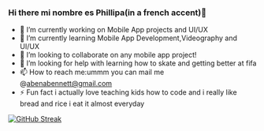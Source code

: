 ### Hi there mi nombre es Phillipa(in a french accent)👋



- 🔭 I’m currently working on Mobile App projects and UI/UX
- 🌱 I’m currently learning Mobile App Development,Videography and UI/UX
- 👯 I’m looking to collaborate on any mobile app project!
- 🤔 I’m looking for help with learning how to skate and getting better at fifa
- 📫 How to reach me:ummm you can mail me @abenabennett@gmail.com
- ⚡ Fun fact i actually love teaching kids how to code and i really like bread and rice i eat it almost everyday


[![GitHub Streak](http://github-readme-streak-stats.herokuapp.com?user=abena07&theme=shades-of-purple&hide_border=true)](https://git.io/streak-stats)
